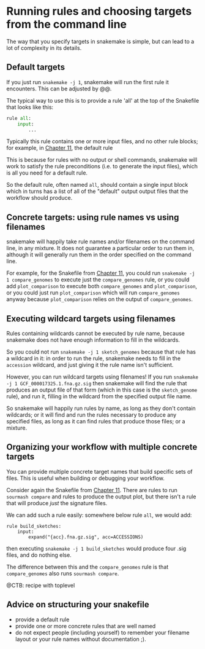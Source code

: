 # Running rules and choosing targets from the command line

The way that you specify targets in snakemake is simple, but can lead
to a lot of complexity in its details.

## Default targets

If you just run `snakemake -j 1`, snakemake will run the first rule it
encounters. This can be adjusted by @@.

The typical way to use this is to provide a rule 'all' at the top of
the Snakefile that looks like this:
```python
rule all:
    input:
        ...
```
Typically this rule contains one or more input files, and no other
rule blocks; for example, in [Chapter 11](../chapter_11.md), the
default rule 

This is because for rules with no output or shell commands, snakemake
will work to satisfy the rule preconditions (i.e. to generate the
input files), which is all you need for a default rule.

So the default rule, often named `all`, should contain a single input
block which in turns has a list of all of the "default" output output
files that the workflow should produce.

## Concrete targets: using rule names vs using filenames

snakemake will happily take rule names and/or filenames on the command
line, in any mixture. It does not guarantee a particular order to run
them in, although it will generally run them in the order specified on
the command line.

For example, for the Snakefile from [Chapter 11](../chapter_11.md),
you could run `snakemake -j 1 compare_genomes` to execute just the
`compare_genomes` rule, or you could add `plot_comparison` to execute
both `compare_genomes` and `plot_comparison`, or you could just run
`plot_comparison` which will run `compare_genomes` anyway because `plot_comparison` relies on the output of `compare_genomes`.

## Executing wildcard targets using filenames

Rules containing wildcards cannot be executed by rule name, because 
snakemake does not have enough information to fill in the wildcards.

So you could not run `snakemake -j 1 sketch_genomes` because that rule
has a wildcard in it: in order to run the rule, snakemake needs to
fill in the `accession` wildcard, and just giving it the rule name
isn't sufficient.

However, you can run wildcard targets using filenames! If you run
`snakemake -j 1 GCF_000017325.1.fna.gz.sig` then snakemake will
find the rule that produces an output file of that form
(which in this case is the `sketch_genome` rule), and run it, filling
in the wildcard from the specified output file name.

So snakemake will happily run rules by name, as long as they don't contain
wildcards; or it will find and run the rules necessary to produce any
specified files, as long as it can find rules that produce those files;
or a mixture.

## Organizing your workflow with multiple concrete targets

You can provide multiple concrete target names that build specific sets of
files. This is useful when building or debugging your workflow.

Consider again the Snakefile from [Chapter 11](../chapter_11.md). There
are rules to run `sourmash compare` and rules to produce the output plot,
but there isn't a rule that will produce _just_ the signature files.

We can add such a rule easily: somewhere below rule `all`, we would add:
```
rule build_sketches:
    input:
        expand("{acc}.fna.gz.sig", acc=ACCESSIONS)
```
then executing `snakemake -j 1 build_sketches` would produce four
.sig files, and do nothing else.

The difference between this and the `compare_genomes` rule is that
`compare_genomes` also runs `sourmash compare`.

@CTB: recipe with toplevel

## Advice on structuring your snakefile

* provide a default rule
* provide one or more concrete rules that are well named
* do not expect people (including yourself) to remember your filename layout
  or your rule names without documentation ;).


